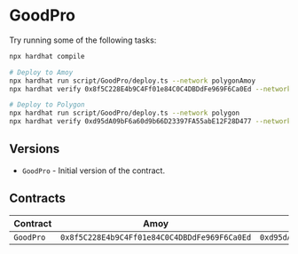 # GoodPro

Try running some of the following tasks:

```sh
npx hardhat compile

# Deploy to Amoy
npx hardhat run script/GoodPro/deploy.ts --network polygonAmoy
npx hardhat verify 0x8f5C228E4b9C4Ff01e84C0C4DBDdFe969F6Ca0Ed --network polygonAmoy

# Deploy to Polygon
npx hardhat run script/GoodPro/deploy.ts --network polygon
npx hardhat verify 0xd95dA09bF6a60d9b66D23397FA55abE12F28D477 --network polygon
```

## Versions

- `GoodPro` - Initial version of the contract.

## Contracts

| Contract | Amoy                                         | Mainnet                                      |
| -------- | -------------------------------------------- | -------------------------------------------- |
| `GoodPro` | `0x8f5C228E4b9C4Ff01e84C0C4DBDdFe969F6Ca0Ed` | `0xd95dA09bF6a60d9b66D23397FA55abE12F28D477` |
